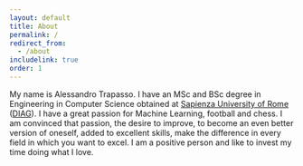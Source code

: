 ```yaml
---
layout: default 
title: About
permalink: /
redirect_from:
  - /about
includelink: true
order: 1
---
```


My name is Alessandro Trapasso. 
I have an MSc and BSc degree in Engineering in Computer Science obtained at [Sapienza University of Rome](https://www.uniroma1.it/en/pagina-strutturale/home) ([DIAG](https://www.dis.uniroma1.it/en)).
I have a great passion for Machine Learning, football and chess.
I am convinced that passion, the desire to improve, to become an even better version of oneself,
added to excellent skills, make the difference in every field in which you want to excel.
I am a positive person and like to invest my time doing what I love.

